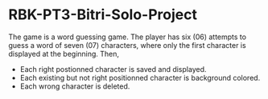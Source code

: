 # RBK-PT3-Bitri-Solo-Project

The game is a word guessing game.
The player has six (06) attempts to guess a word of seven (07) characters, where only the first character is displayed at the beginning.
Then,
- Each right postionned character is saved and displayed.
- Each existing but not right positionned character is background colored.
- Each wrong character is deleted.
